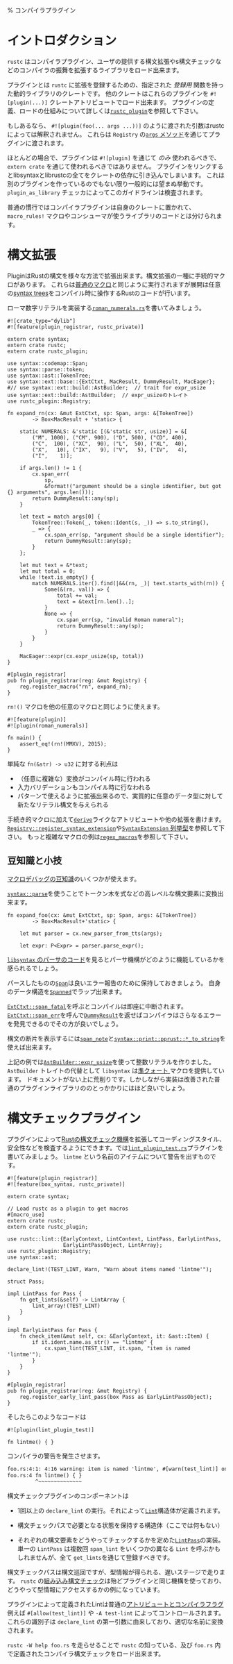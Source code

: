 % コンパイラプラグイン
<!-- % Compiler Plugins -->

<!-- # Introduction -->
# イントロダクション

<!-- `rustc` can load compiler plugins, which are user-provided libraries that -->
<!-- extend the compiler's behavior with new syntax extensions, lint checks, etc. -->
`rustc` はコンパイラプラグイン、ユーザの提供する構文拡張やs構文チェックなどのコンパイラの振舞を拡張するライブラリをロード出来ます。

<!-- A plugin is a dynamic library crate with a designated *registrar* function that -->
<!-- registers extensions with `rustc`. Other crates can load these extensions using -->
<!-- the crate attribute `#![plugin(...)]`.  See the -->
<!-- [`rustc_plugin`](../rustc_plugin/index.html) documentation for more about the -->
<!-- mechanics of defining and loading a plugin. -->
プラグインとは `rustc` に拡張を登録するための、指定された *登録用* 関数を持った動的ライブラリのクレートです。
他のクレートはこれらのプラグインを `#![plugin(...)]` クレートアトリビュートでロード出来ます。
プラグインの定義、ロードの仕組みについて詳しくは[`rustc_plugin`](../rustc_plugin/index.html)を参照して下さい。

<!-- If present, arguments passed as `#![plugin(foo(... args ...))]` are not -->
<!-- interpreted by rustc itself.  They are provided to the plugin through the -->
<!-- `Registry`'s [`args` method](../rustc_plugin/registry/struct.Registry.html#method.args). -->
もしあるなら、 `#![plugin(foo(... args ...))]` のように渡された引数はrustcによっては解釈されません。
これらは `Registry` の[`args` メソッド](../rustc_plugin/registry/struct.Registry.html#method.args)を通じてプラグインに渡されます。

<!-- In the vast majority of cases, a plugin should *only* be used through -->
<!-- `#![plugin]` and not through an `extern crate` item.  Linking a plugin would -->
<!-- pull in all of libsyntax and librustc as dependencies of your crate.  This is -->
<!-- generally unwanted unless you are building another plugin.  The -->
<!-- `plugin_as_library` lint checks these guidelines. -->
ほとんどの場合で、プラグインは `#![plugin]` を通じて *のみ* 使われるべきで、 `extern crate` を通じて使われるべきではありません。
プラグインをリンクするとlibsyntaxとlibrustcの全てをクレートの依存に引き込んでしまいます。
これは別のプラグインを作っているのでもない限り一般的には望まぬ挙動です。
`plugin_as_library` チェッカによってこのガイドラインは検査されます。

<!-- The usual practice is to put compiler plugins in their own crate, separate from -->
<!-- any `macro_rules!` macros or ordinary Rust code meant to be used by consumers -->
<!-- of a library. -->
普通の慣行ではコンパイラプラグインは自身のクレートに置かれて、 `macro_rules!` マクロやコンシューマが使うライブラリのコードとは分けられます。

<!-- # Syntax extensions -->
# 構文拡張

<!-- Plugins can extend Rust's syntax in various ways. One kind of syntax extension -->
<!-- is the procedural macro. These are invoked the same way as [ordinary -->
<!-- macros](macros.html), but the expansion is performed by arbitrary Rust -->
<!-- code that manipulates [syntax trees](../syntax/ast/index.html) at -->
<!-- compile time. -->
PluginはRustの構文を様々な方法で拡張出来ます。構文拡張の一種に手続的マクロがあります。
これらは[普通のマクロ](macros.html)と同じように実行されますが展開は任意の[syntax trees](../syntax/ast/index.html)をコンパイル時に操作するRustのコードが行います。

<!-- Let's write a plugin -->
<!-- [`roman_numerals.rs`](https://github.com/rust-lang/rust/tree/master/src/test/auxiliary/roman_numerals.rs) -->
<!-- that implements Roman numeral integer literals. -->
ローマ数字リテラルを実装する[`roman_numerals.rs`](https://github.com/rust-lang/rust/tree/master/src/test/auxiliary/roman_numerals.rs)を書いてみましょう。


```ignore
#![crate_type="dylib"]
#![feature(plugin_registrar, rustc_private)]

extern crate syntax;
extern crate rustc;
extern crate rustc_plugin;

use syntax::codemap::Span;
use syntax::parse::token;
use syntax::ast::TokenTree;
use syntax::ext::base::{ExtCtxt, MacResult, DummyResult, MacEager};
#// use syntax::ext::build::AstBuilder;  // trait for expr_usize
use syntax::ext::build::AstBuilder;  // expr_usizeのトレイト
use rustc_plugin::Registry;

fn expand_rn(cx: &mut ExtCtxt, sp: Span, args: &[TokenTree])
        -> Box<MacResult + 'static> {

    static NUMERALS: &'static [(&'static str, usize)] = &[
        ("M", 1000), ("CM", 900), ("D", 500), ("CD", 400),
        ("C",  100), ("XC",  90), ("L",  50), ("XL",  40),
        ("X",   10), ("IX",   9), ("V",   5), ("IV",   4),
        ("I",    1)];

    if args.len() != 1 {
        cx.span_err(
            sp,
            &format!("argument should be a single identifier, but got {} arguments", args.len()));
        return DummyResult::any(sp);
    }

    let text = match args[0] {
        TokenTree::Token(_, token::Ident(s, _)) => s.to_string(),
        _ => {
            cx.span_err(sp, "argument should be a single identifier");
            return DummyResult::any(sp);
        }
    };

    let mut text = &*text;
    let mut total = 0;
    while !text.is_empty() {
        match NUMERALS.iter().find(|&&(rn, _)| text.starts_with(rn)) {
            Some(&(rn, val)) => {
                total += val;
                text = &text[rn.len()..];
            }
            None => {
                cx.span_err(sp, "invalid Roman numeral");
                return DummyResult::any(sp);
            }
        }
    }

    MacEager::expr(cx.expr_usize(sp, total))
}

#[plugin_registrar]
pub fn plugin_registrar(reg: &mut Registry) {
    reg.register_macro("rn", expand_rn);
}
```

<!-- Then we can use `rn!()` like any other macro: -->
`rn!()` マクロを他の任意のマクロと同じように使えます。

```ignore
#![feature(plugin)]
#![plugin(roman_numerals)]

fn main() {
    assert_eq!(rn!(MMXV), 2015);
}
```

<!-- The advantages over a simple `fn(&str) -> u32` are: -->
単純な `fn(&str) -> u32` に対する利点は

<!-- * The (arbitrarily complex) conversion is done at compile time. -->
<!-- * Input validation is also performed at compile time. -->
<!-- * It can be extended to allow use in patterns, which effectively gives -->
<!--   a way to define new literal syntax for any data type. -->
* （任意に複雑な）変換がコンパイル時に行われる
* 入力バリデーションもコンパイル時に行なわれる
* パターンで使えるように拡張出来るので、実質的に任意のデータ型に対して新たなリテラル構文を与えられる

<!-- In addition to procedural macros, you can define new -->
<!-- [`derive`](../reference.html#derive)-like attributes and other kinds of -->
<!-- extensions.  See -->
<!-- [`Registry::register_syntax_extension`](../rustc_plugin/registry/struct.Registry.html#method.register_syntax_extension) -->
<!-- and the [`SyntaxExtension` -->
<!-- enum](https://doc.rust-lang.org/syntax/ext/base/enum.SyntaxExtension.html).  For -->
<!-- a more involved macro example, see -->
<!-- [`regex_macros`](https://github.com/rust-lang/regex/blob/master/regex_macros/src/lib.rs). -->
手続き的マクロに加えて[`derive`](../reference.html#derive)ライクなアトリビュートや他の拡張を書けます。
[`Registry::register_syntax_extension`](../rustc_plugin/registry/struct.Registry.html#method.register_syntax_extension)や[`SyntaxExtension` 列挙型](https://doc.rust-lang.org/syntax/ext/base/enum.SyntaxExtension.html)を参照して下さい。
もっと複雑なマクロの例は[`regex_macros`](https://github.com/rust-lang/regex/blob/master/regex_macros/src/lib.rs)を参照して下さい。

<!-- ## Tips and tricks -->
## 豆知識と小技

<!-- Some of the [macro debugging tips](macros.html#debugging-macro-code) are applicable. -->
[マクロデバッグの豆知識](macros.html#debugging-macro-code)のいくつかが使えます。

<!-- You can use [`syntax::parse`](../syntax/parse/index.html) to turn token trees into -->
<!-- higher-level syntax elements like expressions: -->
[`syntax::parse`](../syntax/parse/index.html)を使うことでトークン木を式などの高レベルな構文要素に変換出来ます。

```ignore
fn expand_foo(cx: &mut ExtCtxt, sp: Span, args: &[TokenTree])
        -> Box<MacResult+'static> {

    let mut parser = cx.new_parser_from_tts(args);

    let expr: P<Expr> = parser.parse_expr();
```

<!-- Looking through [`libsyntax` parser -->
<!-- code](https://github.com/rust-lang/rust/blob/master/src/libsyntax/parse/parser.rs) -->
<!-- will give you a feel for how the parsing infrastructure works. -->
[`libsyntax` のパーサのコード](https://github.com/rust-lang/rust/blob/master/src/libsyntax/parse/parser.rs)を見るとパーサ機構がどのように機能しているかを感られるでしょう。

<!-- Keep the [`Span`s](../syntax/codemap/struct.Span.html) of -->
<!-- everything you parse, for better error reporting. You can wrap -->
<!-- [`Spanned`](../syntax/codemap/struct.Spanned.html) around -->
<!-- your custom data structures. -->
パースしたものの[`Span`](../syntax/codemap/struct.Span.html)は良いエラー報告のために保持しておきましょう。
自身のデータ構造を[`Spanned`](../syntax/codemap/struct.Spanned.html)でラップ出来ます。

<!-- Calling -->
<!-- [`ExtCtxt::span_fatal`](../syntax/ext/base/struct.ExtCtxt.html#method.span_fatal) -->
<!-- will immediately abort compilation. It's better to instead call -->
<!-- [`ExtCtxt::span_err`](../syntax/ext/base/struct.ExtCtxt.html#method.span_err) -->
<!-- and return -->
<!-- [`DummyResult`](../syntax/ext/base/struct.DummyResult.html), -->
<!-- so that the compiler can continue and find further errors. -->
[`ExtCtxt::span_fatal`](../syntax/ext/base/struct.ExtCtxt.html#method.span_fatal)を呼ぶとコンパイルは即座に中断されます。
[`ExtCtxt::span_err`](../syntax/ext/base/struct.ExtCtxt.html#method.span_err)を呼んで[`DummyResult`](../syntax/ext/base/struct.DummyResult.html)を返せばコンパイラはさらなるエラーを発見できるのでその方が良いでしょう。

<!-- To print syntax fragments for debugging, you can use -->
<!-- [`span_note`](../syntax/ext/base/struct.ExtCtxt.html#method.span_note) together -->
<!-- with -->
<!-- [`syntax::print::pprust::* _to_string`](https://doc.rust-lang.org/syntax/print/pprust/index.html#functions). -->
構文の断片を表示するには[`span_note`](../syntax/ext/base/struct.ExtCtxt.html#method.span_note)と[`syntax::print::pprust::*_to_string`](https://doc.rust-lang.org/syntax/print/pprust/index.html#functions)を使えば出来ます。

<!-- The example above produced an integer literal using -->
<!-- [`AstBuilder::expr_usize`](../syntax/ext/build/trait.AstBuilder.html#tymethod.expr_usize). -->
<!-- As an alternative to the `AstBuilder` trait, `libsyntax` provides a set of -->
<!-- [quasiquote macros](../syntax/ext/quote/index.html).  They are undocumented and -->
<!-- very rough around the edges.  However, the implementation may be a good -->
<!-- starting point for an improved quasiquote as an ordinary plugin library. -->
上記の例では[`AstBuilder::expr_usize`](../syntax/ext/build/trait.AstBuilder.html#tymethod.expr_usize)を使って整数リテラルを作りました。
`AstBuilder` トレイトの代替として `libsyntax` は[準クォート ](../syntax/ext/quote/index.html)マクロを提供しています。
ドキュメントがない上に荒削りです。しかしながら実装は改善された普通のプラグインライブラリののとっかかりにはほど良いでしょう。

<!-- # Lint plugins -->
# 構文チェックプラグイン

<!-- Plugins can extend [Rust's lint -->
<!-- infrastructure](../reference.html#lint-check-attributes) with additional checks for -->
<!-- code style, safety, etc. Now let's write a plugin [`lint_plugin_test.rs`](https://github.com/rust-lang/rust/blob/master/src/test/auxiliary/lint_plugin_test.rs) -->
<!-- that warns about any item named `lintme`. -->
プラグインによって[Rustの構文チェック機構](../reference.html#lint-check-attributes)を拡張してコーディングスタイル、安全性などを検査するようにできます。では[`lint_plugin_test.rs`](https://github.com/rust-lang/rust/blob/master/src/test/auxiliary/lint_plugin_test.rs)プラグインを書いてみましょう。
`lintme` という名前のアイテムについて警告を出すものです。


```ignore
#![feature(plugin_registrar)]
#![feature(box_syntax, rustc_private)]

extern crate syntax;

// Load rustc as a plugin to get macros
#[macro_use]
extern crate rustc;
extern crate rustc_plugin;

use rustc::lint::{EarlyContext, LintContext, LintPass, EarlyLintPass,
                  EarlyLintPassObject, LintArray};
use rustc_plugin::Registry;
use syntax::ast;

declare_lint!(TEST_LINT, Warn, "Warn about items named 'lintme'");

struct Pass;

impl LintPass for Pass {
    fn get_lints(&self) -> LintArray {
        lint_array!(TEST_LINT)
    }
}

impl EarlyLintPass for Pass {
    fn check_item(&mut self, cx: &EarlyContext, it: &ast::Item) {
        if it.ident.name.as_str() == "lintme" {
            cx.span_lint(TEST_LINT, it.span, "item is named 'lintme'");
        }
    }
}

#[plugin_registrar]
pub fn plugin_registrar(reg: &mut Registry) {
    reg.register_early_lint_pass(box Pass as EarlyLintPassObject);
}
```

<!-- Then code like -->
そしたらこのようなコードは

```ignore
#![plugin(lint_plugin_test)]

fn lintme() { }
```

<!-- will produce a compiler warning: -->
コンパイラの警告を発生させます。

```txt
foo.rs:4:1: 4:16 warning: item is named 'lintme', #[warn(test_lint)] on by default
foo.rs:4 fn lintme() { }
         ^~~~~~~~~~~~~~~
```

<!-- The components of a lint plugin are: -->
構文チェックプラグインのコンポーネントは

<!-- * one or more `declare_lint!` invocations, which define static -->
<!--   [`Lint`](../rustc/lint/struct.Lint.html) structs; -->
* 1回以上の `declare_lint` の実行。それによって[`Lint`](../rustc/lint/struct.Lint.html)構造体が定義されます。

<!-- * a struct holding any state needed by the lint pass (here, none); -->
* 構文チェックパスで必要となる状態を保持する構造体（ここでは何もない）

<!-- * a [`LintPass`](../rustc/lint/trait.LintPass.html) -->
<!--   implementation defining how to check each syntax element. A single -->
<!--   `LintPass` may call `span_lint` for several different `Lint`s, but should -->
<!--   register them all through the `get_lints` method. -->
* それぞれの構文要素をどうやってチェックするかを定めた[`LintPass`](../rustc/lint/trait.LintPass.html)の実装。
  単一の `LintPass` は複数回 `span_lint` をいくつかの異なる `Lint` を呼ぶかもしれませんが、全て `get_lints`を通じて登録すべきです。

<!-- Lint passes are syntax traversals, but they run at a late stage of compilation -->
<!-- where type information is available. `rustc`'s [built-in -->
<!-- lints](https://github.com/rust-lang/rust/blob/master/src/librustc/lint/builtin.rs) -->
<!-- mostly use the same infrastructure as lint plugins, and provide examples of how -->
<!-- to access type information. -->
構文チェックパスは構文巡回ですが、型情報が得られる、遅いステージで走ります。 `rustc` の[組み込み構文チェック](https://github.com/rust-lang/rust/blob/master/src/librustc/lint/builtin.rs)は殆どプラグインと同じ機構を使っており、どうやって型情報にアクセスするかの例になっています。

<!-- Lints defined by plugins are controlled by the usual [attributes and compiler -->
<!-- flags](../reference.html#lint-check-attributes), e.g. `#[allow(test_lint)]` or -->
<!-- `-A test-lint`. These identifiers are derived from the first argument to -->
<!-- `declare_lint!`, with appropriate case and punctuation conversion. -->
プラグインによって定義されたLintは普通の[アトリビュートとコンパイラフラグ](../reference.html#lint-check-attributes)例えば `#[allow(test_lint)]` や `-A test-lint` によってコントロールされます。
これらの識別子は `declare_lint` の第一引数に由来しており、適切な名前に変換されます。

<!-- You can run `rustc -W help foo.rs` to see a list of lints known to `rustc`, -->
<!-- including those provided by plugins loaded by `foo.rs`. -->
`rustc -W help foo.rs` を走らせることで `rustc` の知っている、及び `foo.rs` 内で定義されたコンパイラ構文チェックをロード出来ます。
